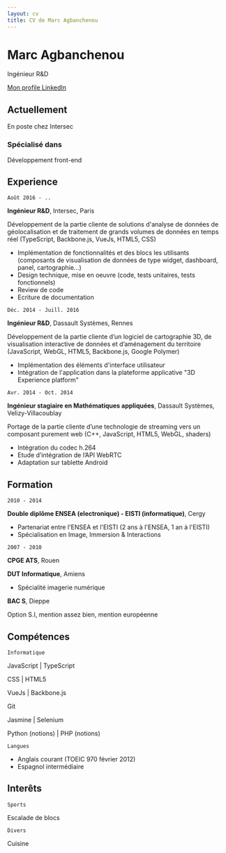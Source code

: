 ```yaml
---
layout: cv
title: CV de Marc Agbanchenou
---
```

# Marc Agbanchenou
Ingénieur R&D

<div id="webaddress">
<a href="https://www.linkedin.com/in/marcagbanchenou/">Mon profile LinkedIn</a>
</div>

## Actuellement

En poste chez Intersec

### Spécialisé dans

Développement front-end

## Experience

`Août 2016 - ..`

__Ingénieur R&D__, Intersec, Paris

Développement de la partie cliente de solutions d'analyse de données de géolocalisation et de traitement de grands volumes de données en temps réel (TypeScript, Backbone.js, VueJs, HTML5, CSS)

- Implémentation de fonctionnalités et des blocs les utilisants (composants de visualisation de données de type widget, dashboard, panel, cartographie...)
- Design technique, mise en oeuvre (code, tests unitaires, tests fonctionnels)
- Review de code
- Ecriture de documentation

`Déc. 2014 - Juill. 2016`

__Ingénieur R&D__, Dassault Systèmes, Rennes

Développement de la partie cliente d’un logiciel de cartographie 3D, de visualisation interactive de données et d’aménagement du territoire (JavaScript, WebGL, HTML5, Backbone.js, Google Polymer)
- Implémentation des éléments d'interface utilisateur
- Intégration de l'application dans la plateforme applicative "3D Experience platform"

`Avr. 2014 - Oct. 2014`

__Ingénieur stagiaire en Mathématiques appliquées__, Dassault Systèmes, Velizy-Villacoublay 

Portage de la partie cliente d’une technologie de streaming vers un composant purement web (C++, JavaScript, HTML5, WebGL, shaders)
- Intégration du codec h.264
- Etude d’intégration de l’API WebRTC
- Adaptation sur tablette Android

## Formation

`2010 - 2014`

__Double diplôme ENSEA (electronique) - EISTI (informatique)__, Cergy

- Partenariat entre l'ENSEA et l'EISTI (2 ans à l'ENSEA, 1 an à l'EISTI)
- Spécialisation en Image, Immersion & Interactions

`2007 - 2010`

__CPGE ATS__, Rouen

__DUT Informatique__, Amiens

- Spécialité imagerie numérique 

__BAC S__, Dieppe

Option S.I, mention assez bien, mention européenne

## Compétences

`Informatique`

<p>
JavaScript 
| TypeScript
</p>
<p>
CSS 
| HTML5
</p>
<p>
VueJs 
| Backbone.js
</p>
<p>
Git
</p>
<p>
Jasmine 
| Selenium
 </p>
<p>
Python (notions) 
| PHP (notions)
</p>

`Langues`

- Anglais courant (TOEIC 970 février 2012)
- Espagnol intermédiaire

## Interêts

`Sports`

Escalade de blocs

`Divers`

Cuisine

<!-- ### Footer

Last updated: October 8 -->


